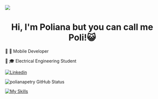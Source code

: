 <img widht=100% src="https://capsule-render.vercel.app/api?type=waving&color=c121f2&height=120&section=reader"/>
<div style="text-align:center;">
    <h1>Hi, I'm Poliana but you can call me Poli!😺</h1>
</div>
<p>  🔸 📱 Mobile Developer</p> 
<p>  🔸 🎓 Electrical Engineering Student</p> 

[![Linkedin](https://img.shields.io/badge/LinkedIn-0077B5?style=for-the-badge&logo=linkedin&logoColor=white)](https://www.linkedin.com/in/polianapadilha/)

  ![polianapetry GitHub Status](https://github-readme-stats.vercel.app/api?username=polianapetry&show_icons=true&theme=radical)

  [![My Skills](https://skillicons.dev/icons?i=kotlin,flutter,java,dart,sqlite,mysql,figma,godot,androidstudio,spring)](https://skillicons.dev)

